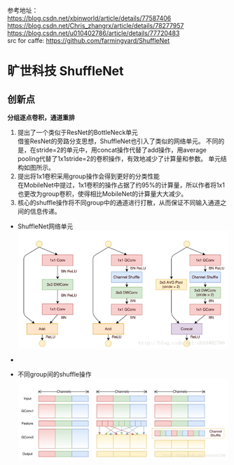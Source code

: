 参考地址：  
https://blog.csdn.net/xbinworld/article/details/77587406  
https://blog.csdn.net/Chris_zhangrx/article/details/78277957  
https://blog.csdn.net/u010402786/article/details/77720483  
src for caffe: https://github.com/farmingyard/ShuffleNet  
# 旷世科技 ShuffleNet  
## 创新点  
  **分组逐点卷积，通道重排**     
1. 提出了一个类似于ResNet的BottleNeck单元   
借鉴ResNet的旁路分支思想，ShuffleNet也引入了类似的网络单元。
不同的是，在stride=2的单元中，用concat操作代替了add操作，用average pooling代替了1x1stride=2的卷积操作，有效地减少了计算量和参数。
单元结构如图所示。  
2. 提出将1x1卷积采用group操作会得到更好的分类性能   
在MobileNet中提过，1x1卷积的操作占据了约95%的计算量，所以作者将1x1也更改为group卷积，使得相比MobileNet的计算量大大减少。  
3. 核心的shuffle操作将不同group中的通道进行打散，从而保证不同输入通道之间的信息传递。   
- ShuffleNet网络单元  
![ShuffleNet网络单元][1]  
- 
- 不同group间的shuffle操作  
![不同group间的shuffle操作][2]  

















  [1]: https://github.com/Melodyllsu/HelloWorld/blob/master/PNG/shufflenet01.png  
  [2]: https://github.com/Melodyllsu/HelloWorld/blob/master/PNG/shufflenet02.png
